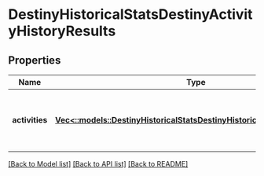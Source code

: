 # DestinyHistoricalStatsDestinyActivityHistoryResults

## Properties
Name | Type | Description | Notes
------------ | ------------- | ------------- | -------------
**activities** | [**Vec<::models::DestinyHistoricalStatsDestinyHistoricalStatsPeriodGroup>**](Destiny.HistoricalStats.DestinyHistoricalStatsPeriodGroup.md) | List of activities, the most recent activity first. | [optional] [default to null]

[[Back to Model list]](../README.md#documentation-for-models) [[Back to API list]](../README.md#documentation-for-api-endpoints) [[Back to README]](../README.md)


